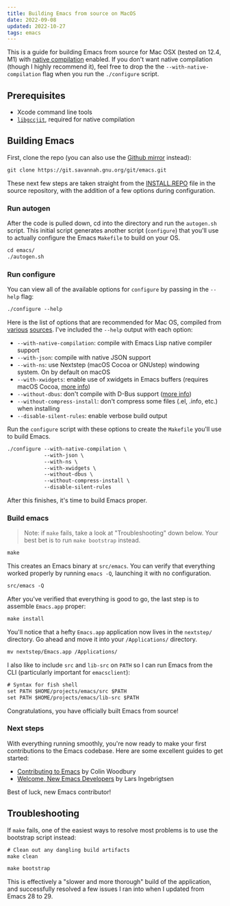 ```yaml
---
title: Building Emacs from source on MacOS
date: 2022-09-08
updated: 2022-10-27
tags: emacs
---
```


This is a guide for building Emacs from source for Mac OSX (tested on 12.4, M1) with [native compilation](https://www.masteringemacs.org/article/speed-up-emacs-libjansson-native-elisp-compilation) enabled. If you don't want native compilation (though I highly recommend it), feel free to drop the the `--with-native-compilation` flag when you run the `./configure` script.

## Prerequisites

- Xcode command line tools
- [`libgccjit`](https://formulae.brew.sh/formula/libgccjit), required for native compilation

## Building Emacs

First, clone the repo (you can also use the [Github mirror](https://github.com/emacs-mirror/emacs) instead):

```txt
git clone https://git.savannah.gnu.org/git/emacs.git
```

These next few steps are taken straight from the [INSTALL.REPO](https://github.com/emacs-mirror/emacs/blob/master/INSTALL.REPO) file in the source repository, with the addition of a few options during configuration.

### Run autogen

After the code is pulled down, cd into the directory and run the `autogen.sh` script. This initial script generates another script (`configure`) that you'll use to actually configure the Emacs `Makefile` to build on your OS.

```txt
cd emacs/
./autogen.sh
```

### Run configure

You can view all of the available options for `configure` by passing in the `--help` flag:

```txt
./configure --help
```

Here is the list of options that are recommended for Mac OS, compiled from [various](https://github.com/d12frosted/homebrew-emacs-plus) [sources](https://github.com/mclear-tools/build-emacs-macos). I've included the `--help` output with each option:

- `--with-native-compilation`: compile with Emacs Lisp native compiler support
- `--with-json`: compile with native JSON support
- `--with-ns`: use Nextstep (macOS Cocoa or GNUstep) windowing system. On by default on macOS
- `--with-xwidgets`: enable use of xwidgets in Emacs buffers (requires macOS Cocoa, [more info](https://www.gnu.org/software/emacs/manual/html_node/elisp/Xwidgets.html))
- `--without-dbus`: don't compile with D-Bus support ([more info](https://www.gnu.org/software/emacs/manual/html_mono/dbus.html))
- `--without-compress-install`: don't compress some files (.el, .info, etc.) when installing
- `--disable-silent-rules`: enable verbose build output

Run the `configure` script with these options to create the `Makefile` you'll use to build Emacs.

```txt
./configure --with-native-compilation \
            --with-json \
            --with-ns \
            --with-xwidgets \
            --without-dbus \
            --without-compress-install \
            --disable-silent-rules
```

After this finishes, it's time to build Emacs proper.

### Build emacs

> Note: if `make` fails, take a look at "Troubleshooting" down below. Your best bet is to run `make bootstrap` instead.

```txt
make
```

This creates an Emacs binary at `src/emacs`. You can verify that everything worked properly by running `emacs -Q`, launching it with no configuration.

```txt
src/emacs -Q
```

After you've verified that everything is good to go, the last step is to assemble `Emacs.app` proper:

```txt
make install
```

You'll notice that a hefty `Emacs.app` application now lives in the `nextstep/` directory. Go ahead and move it into your `/Applications/` directory.

```txt
mv nextstep/Emacs.app /Applications/
```

I also like to include `src` and `lib-src` on `PATH` so I can run Emacs from the CLI (particularly important for `emacsclient`):

```txt
# Syntax for fish shell
set PATH $HOME/projects/emacs/src $PATH
set PATH $HOME/projects/emacs/lib-src $PATH
```

Congratulations, you have officially built Emacs from source!

### Next steps

With everything running smoothly, you're now ready to make your first contributions to the Emacs codebase. Here are some excellent guides to get started:

- [Contributing to Emacs](https://www.fosskers.ca/en/blog/contributing-to-emacs) by Colin Woodbury
- [Welcome, New Emacs Developers](https://lars.ingebrigtsen.no/2014/11/13/welcome-new-emacs-developers/?utm_source=pocket_mylist) by Lars Ingebrigtsen

Best of luck, new Emacs contributor!

## Troubleshooting

If `make` fails, one of the easiest ways to resolve most problems is to use the bootstrap script instead:

```txt
# Clean out any dangling build artifacts
make clean

make bootstrap
```

This is effectively a "slower and more thorough" build of the application, and successfully resolved a few issues I ran into when I updated from Emacs 28 to 29.

